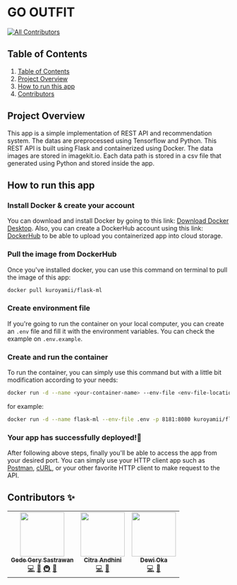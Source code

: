 # **GO OUTFIT**

[![All Contributors](https://img.shields.io/badge/all_contributors-1-orange.svg?style=flat-square)](#contributors-✨)

## **Table of Contents**

1. [Table of Contents](#table-of-contents)
2. [Project Overview](#project-overview)
3. [How to run this app](#how-to-run-this-app)
4. [Contributors](#contributors-✨)

## **Project Overview**

This app is a simple implementation of REST API and recommendation system. The datas are preprocessed using Tensorflow and Python. This REST API is built using Flask and containerized using Docker. The data images are stored in imagekit.io. Each data path is stored in a csv file that generated using Python and stored inside the app.

## **How to run this app**

### **Install Docker & create your account**

You can download and install Docker by going to this link:
[Download Docker Desktop](https://www.docker.com/products/docker-desktop/). Also, you can create a DockerHub account using this link: [DockerHub](https://hub.docker.com/) to be able to upload you containerized app into cloud storage.

### **Pull the image from DockerHub**

Once you've installed docker, you can use this command on terminal to pull the image of this app:

```bash
docker pull kuroyamii/flask-ml
```

### **Create environment file**

If you're going to run the container on your local computer, you can create an `.env` file and fill it with the environment variables. You can check the example on `.env.example`.

### **Create and run the container**

To run the container, you can simply use this command but with a little bit modification according to your needs:

```bash
docker run -d --name <your-container-name> --env-file <env-file-location> -p <your-desired-port>:8080 kuroyamii/flask-ml:latest
```

for example:

```bash
docker run -d --name flask-ml --env-file .env -p 8181:8080 kuroyamii/flask-ml:latest
```

### **Your app has successfully deployed!🎉**

After following above steps, finally you'll be able to access the app from your desired port. You can simply use your HTTP client app such as [Postman](https://www.postman.com/downloads/), [cURL](https://curl.se/), or your other favorite HTTP client to make request to the API.

## **Contributors ✨**

<!-- ALL-CONTRIBUTORS-LIST:START - Do not remove or modify this section -->
<!-- prettier-ignore-start -->
<!-- markdownlint-disable -->
<table>
  <tr>
    <td align="center">
        <a href="https://github.com/kuroyamii">
            <img src="https://avatars.githubusercontent.com/u/76874550?v=4?s=100" width="100px;" alt=""/>
            <br />
            <sub>
                <b>
                Gede Gery Sastrawan
                </b>
            </sub>
        </a>
        <br />
        <a href="https://github.com/Go-Outfit/go-outfit-ml/commits?author=kuroyamii" title="Code">💻</a>
        <a href="https://github.com/Go-Outfit/go-outfit-ml/commits?author=kuroyamii" title="Documentation">📖</a>
        <a href="#infra-kuroyamii" title="Infrastructure">🚇</a>
        <a href="https://github.com/Go-Outfit/go-outfit-ml/pulls" title="Reviewed Pull Requests">👀</a>
    </td>
    <td align="center">
        <a href="https://github.com/citraandhini">
            <img src="https://avatars.githubusercontent.com/u/120680987?v=4?s=100" width="100px;" alt=""/>
            <br />
            <sub>
                <b>
                Citra Andhini
                </b>
            </sub>
        </a>
        <br />
        <a href="https://github.com/Go-Outfit/go-outfit-ml/commits?author=citraandhini" title="Code">💻</a>
        <a href="#citra-data" title="Data">📁</a>
    </td>
    <td align="center">
        <a href="https://github.com/dewiikumala">
            <img src="https://avatars.githubusercontent.com/u/103370489?v=4?s=100" width="100px;" alt=""/>
            <br />
            <sub>
                <b>
                Dewi Oka
                </b>
            </sub>
        </a>
        <br />
        <a href="https://github.com/Go-Outfit/go-outfit-ml/commits?author=dewiikumala" title="Code">💻</a>
        <a href="#dewi-data" title="Data">📁</a>
    </td>
  </tr>
</table>
